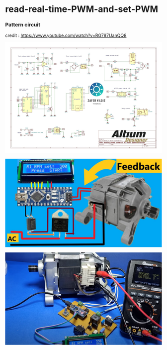 # read-real-time-PWM-and-set-PWM

### Pattern circuit

credit : https://www.youtube.com/watch?v=RG787UanQQ8

<p align="center">
  <img src="/AC_motor_PID_control/shematic.jpg" />
</p>
<p align="center">
  <img src="/AC_motor_PID_control/m.jpg" />
</p>
<p align="center">
  <img src="/AC_motor_PID_control/1.png" />
</p>
